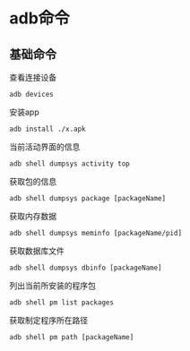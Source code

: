 # adb命令

## 基础命令
查看连接设备
```
adb devices
```

安装app
```
adb install ./x.apk
```

当前活动界面的信息
```
adb shell dumpsys activity top 
```

获取包的信息
```
adb shell dumpsys package [packageName]
```

获取内存数据
```
adb shell dumpsys meminfo [packageName/pid]
```

获取数据库文件
```
adb shell dumpsys dbinfo [packageName]
```

列出当前所安装的程序包
```
adb shell pm list packages
```

获取制定程序所在路径
```
adb shell pm path [packageName]
```

